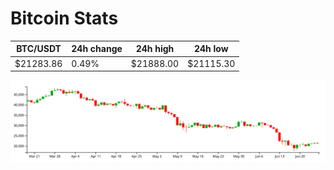 # Bitcoin Stats

BTC/USDT|24h change|24h high|24h low|
|---|---|---|---|
|$21283.86|0.49%|$21888.00|$21115.30|

<img src="./chart.svg">
